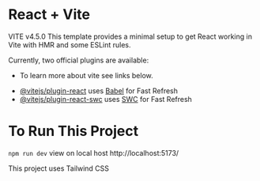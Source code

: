 # React + Vite
VITE v4.5.0 
This template provides a minimal setup to get React working in Vite with HMR and some ESLint rules.

Currently, two official plugins are available:
* To learn more about vite see links below.
- [@vitejs/plugin-react](https://github.com/vitejs/vite-plugin-react/blob/main/packages/plugin-react/README.md) uses [Babel](https://babeljs.io/) for Fast Refresh
- [@vitejs/plugin-react-swc](https://github.com/vitejs/vite-plugin-react-swc) uses [SWC](https://swc.rs/) for Fast Refresh
# To Run This Project 
`` npm run dev ``
view on local host http://localhost:5173/

This project uses Tailwind CSS 